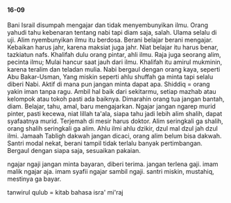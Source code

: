 #### 16-09
Bani Israil disumpah mengajar dan tidak menyembunyikan ilmu. Orang yahudi tahu kebenaran tentang nabi tapi diam saja, salah. Ulama selalu di uji. Alim nyembunyikan ilmu itu berdosa. Berani belajar berani mengajar. Kebaikan harus jahr, karena maksiat juga jahr. Niat belajar itu harus benar, tazkiatun nafs. Khalifah dulu orang pintar, ahli ilmu. Raja juga seorang alim, pecinta ilmu; Mulai hancur saat jauh dari ilmu. Khalifah itu amirul mukminin, karena teralim dan teladan mulia. Nabi bergaul dengan orang kaya, seperti Abu Bakar-Usman, Yang miskin seperti ahlu shuffah ga minta tapi selalu diberi Nabi. Aktif di mana pun jangan minta dapat apa. Shiddiq =  orang yakin iman tanpa ragu. Ambil hal baik dari sekitarmu, setiap mazhab atau kelompok atau tokoh pasti ada baiknya. Dimarahin orang tua jangan bantah, diam. Belajar, tahu, amal, baru mengajarkan. Ngajar jangan ngarep murid pinter, pasti kecewa, niat lillah ta'ala, siapa tahu jadi lebih alim shalih, dapat syafaatnya murid. Terjemah di mesir harus doktor. 
Alim seringkali ga shalih, orang shalih seringkali ga alim. Ahlu ilmi ahlu dzikir, dzul mal dzul jah dzul ilmi. Jamaah Tabligh dakwah jangan dicaci, orang alim belum bisa dakwah. Santri modal nekat, berani tampil tidak terlalu banyak pertimbangan. Bergaul dengan siapa saja, sesuaikan pakaian. 

ngajar ngaji jangan minta bayaran, diberi terima. jangan terlena gaji. imam malik ngajar aja. imam syafii ngajar sambil ngaji. santri miskin, mustahiq, mestinya ga bayar. 

tanwirul qulub = kitab bahasa isra' mi'raj

